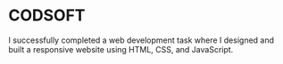 # CODSOFT
I successfully completed a web development task where I designed and built a responsive website using HTML, CSS, and JavaScript.
